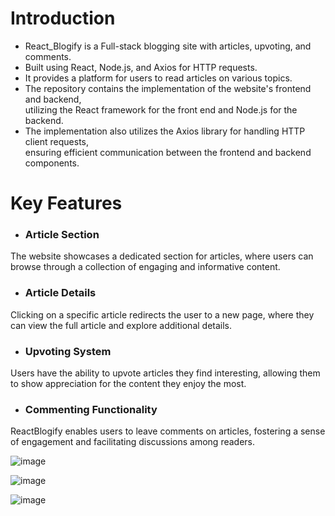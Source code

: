 # Introduction
- React_Blogify is a Full-stack blogging site with articles, upvoting, and comments. 
- Built using React, Node.js, and Axios for HTTP requests.
- It provides a platform for users to read articles on various topics. 
- The repository contains the implementation of the website's frontend and backend, </br>utilizing the React framework for the front end and Node.js for the backend.
- The implementation also utilizes the Axios library for handling HTTP client requests, </br> ensuring efficient communication between the frontend and backend components.


# Key Features

- ### Article Section
The website showcases a dedicated section for articles, where users can browse through a collection of engaging and informative content.

- ### Article Details
Clicking on a specific article redirects the user to a new page, where they can view the full article and explore additional details.

- ### Upvoting System
Users have the ability to upvote articles they find interesting, allowing them to show appreciation for the content they enjoy the most.

- ### Commenting Functionality
ReactBlogify enables users to leave comments on articles, fostering a sense of engagement and facilitating discussions among readers.

![image](https://github.com/nikitakesharwani/React_Blogify/assets/131799659/7f6dea7a-8d5a-4e3e-8043-7ce8faa260c7)

![image](https://github.com/nikitakesharwani/React_Blogify/assets/131799659/d767ac52-d2c2-4d6d-a530-9eb3ba63ebea)

![image](https://github.com/nikitakesharwani/React_Blogify/assets/131799659/a7cba67f-5b46-4754-b12a-b0b596dae2a2)


